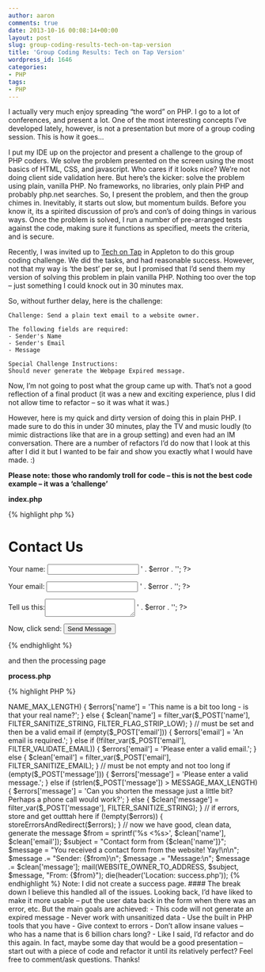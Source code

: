 ```yaml
---
author: aaron
comments: true
date: 2013-10-16 00:08:14+00:00
layout: post
slug: group-coding-results-tech-on-tap-version
title: 'Group Coding Results: Tech on Tap Version'
wordpress_id: 1646
categories:
- PHP
tags:
- PHP
---
```


I actually very much enjoy spreading “the word” on PHP. I go to a lot of conferences, and present a lot. One of the most interesting concepts I’ve developed lately, however, is not a presentation but more of a group coding session. This is how it goes…

I put my IDE up on the projector and present a challenge to the group of PHP coders. We solve the problem presented on the screen using the most basics of HTML, CSS, and javascript. Who cares if it looks nice? We’re not doing client side validation here. But here’s the kicker: solve the problem using plain, vanilla PHP. No frameworks, no libraries, only plain PHP and probably php.net searches. So, I present the problem, and then the group chimes in. Inevitably, it starts out slow, but momentum builds. Before you know it, its a spirited discussion of pro’s and con’s of doing things in various ways. Once the problem is solved, I run a number of pre-arranged tests against the code, making sure it functions as specified, meets the criteria, and is secure.

Recently, I was invited up to [Tech on Tap](http://www.techontap.org/) in Appleton to do this group coding challenge. We did the tasks, and had reasonable success. However, not that my way is ‘the best’ per se, but I promised that I’d send them my version of solving this problem in plain vanilla PHP. Nothing too over the top – just something I could knock out in 30 minutes max.

So, without further delay, here is the challenge:


    Challenge: Send a plain text email to a website owner.
     
    The following fields are required:
    - Sender's Name
    - Sender's Email
    - Message
     
    Special Challenge Instructions:
    Should never generate the Webpage Expired message.
    
    
Now, I’m not going to post what the group came up with. That’s not a good reflection of a final product (it was a new and exciting experience, plus I did not allow time to refactor – so it was what it was.)

However, here is my quick and dirty version of doing this in plain PHP. I made sure to do this in under 30 minutes, play the TV and music loudly (to mimic distractions like that are in a group setting) and even had an IM conversation. There are a number of refactors I’d do now that I look at this after I did it but I wanted to be fair and show you exactly what I would have made. :)

**Please note: those who randomly troll for code – this is not the best code example – it was a ‘challenge’**

**index.php**

{% highlight php %}
<?php
session_start();
 
// helpful constant for my session
const SESSION_NAMESPACE = 'CONTACT_MESSAGE_ERRORS';
 
// retrieves the error for me
function getErrorForField($fieldName)
{
	return isset($_SESSION[SESSION_NAMESPACE][$fieldName]) ? $_SESSION[SESSION_NAMESPACE][$fieldName] : '';
}
?>
<!DOCTYPE html>
<html lang="en">
<head>
	<style>
		label {
			display: block;
			margin-bottom: 1em;
		}
		textarea {
			vertical-align: middle;
		}
	</style>
</head>
<body>
<h1>Contact Us</h1>
<form action="process.php" method="post">
	<label>
		Your name: <input name="name" required type="text">
		<?php $error = getErrorForField('name'); if ($error) echo '<span class="error">' . $error . '</span>'; ?>
	</label>
	<label>
		Your email: <input name="email" required type="email">
		<?php $error = getErrorForField('email'); if ($error) echo '<span class="error">' . $error . '</span>'; ?>
	</label>
	<label>
		Tell us this:<textarea name="message" required></textarea>
		<?php $error = getErrorForField('message'); if ($error) echo '<span class="error">' . $error . '</span>'; ?>
	</label>
	<label>
		Now, click send: <input type="submit" value="Send Message">
	</label>
</form>
</body>
</html>
{% endhighlight %}

and then the processing page

**process.php**

{% highlight PHP %}
<?php
// sanity constants
const NAME_MAX_LENGTH = 100;
const MESSAGE_MAX_LENGTH = 65000;
 
// helpful constant for my session
const SESSION_NAMESPACE = 'CONTACT_MESSAGE_ERRORS';
 
// the person we're sending to
const WEBSITE_OWNER_TO_ADDRESS = 'aaron@aaronsaray.com';
 
// start session and clear out any old information
session_start();
$_SESSION[SESSION_NAMESPACE] = array();
 
// method will store any errors in the session and then take back to the processing page
function storeErrorsAndRedirect(array $errors = array())
{
	$_SESSION[SESSION_NAMESPACE] = $errors;
	die(header('Location: index.php'));
}
 
// not a post
if (!isset($_SERVER['REQUEST_METHOD']) || $_SERVER['REQUEST_METHOD'] !== 'POST') {
	storeErrorsAndRedirect();
}
 
// initialize my error storage
$errors = array();
$clean = array();
 
// name must be set and not too long
if (empty($_POST['name'])) {
	$errors['name'] = 'A name is required.';
}
else if (strlen($_POST['name']) > NAME_MAX_LENGTH) {
	$errors['name'] = 'This name is a bit too long - is that your real name?';
}
else {
	$clean['name'] = filter_var($_POST['name'], FILTER_SANITIZE_STRING, FILTER_FLAG_STRIP_LOW);
}
 
// must be set and then be a valid email
if (empty($_POST['email'])) {
	$errors['email'] = 'An email is required.';
}
else if (!filter_var($_POST['email'], FILTER_VALIDATE_EMAIL)) {
	$errors['email'] = 'Please enter a valid email.';
}
else {
	$clean['email'] = filter_var($_POST['email'], FILTER_SANITIZE_EMAIL);
}
 
// must be not empty and not too long
if (empty($_POST['message'])) {
	$errors['message'] = 'Please enter a valid message.';
}
else if (strlen($_POST['message']) > MESSAGE_MAX_LENGTH) {
	$errors['message'] = 'Can you shorten the message just a little bit? Perhaps a phone call would work?';
}
else {
	$clean['message'] = filter_var($_POST['message'], FILTER_SANITIZE_STRING);
}
 
// if errors, store and get outttah here
if (!empty($errors)) {
	storeErrorsAndRedirect($errors);
}
 
// now we have good, clean data, generate the message
$from = sprintf('%s <%s>', $clean['name'], $clean['email']);
$subject = "Contact form from {$clean['name']}";
$message = "You received a contact form from the website!  Yay!\n\n";
$message .= "Sender: {$from}\n";
$message .= "Message:\n";
$message .= $clean['message'];
 
mail(WEBSITE_OWNER_TO_ADDRESS, $subject, $message, "From: {$from}");
 
die(header('Location: success.php'));
{% endhighlight %}

Note: I did not create a success page.

#### The break down

I believe this handled all of the issues. Looking back, I’d have liked to make it more usable – put the user data back in the form when there was an error, etc. But the main goals are achieved:

- This code will not generate an expired message
- Never work with unsanitized data
- Use the built in PHP tools that you have
- Give context to errors
- Don’t allow insane values – who has a name that is 6 billion chars long?
- Like I said, I’d refactor and do this again. In fact, maybe some day that would be a good presentation – start out with a piece of code and refactor it until its relatively perfect?

Feel free to comment/ask questions. Thanks!